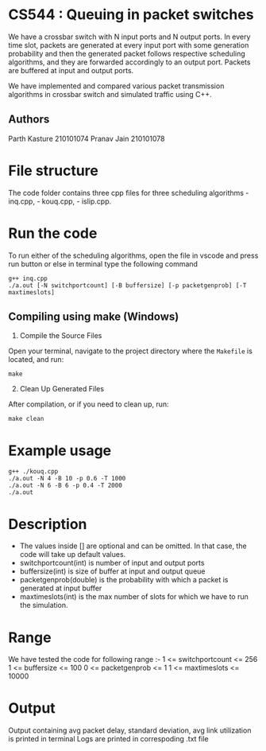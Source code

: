 # CS544 : Queuing in packet switches

We have a crossbar switch with N input ports and N output ports. In every time slot, packets are generated at every input port with some generation probability and then the generated packet follows respective scheduling algorithms, and they are forwarded accordingly to an output port. Packets are buffered at input and output ports.

We have implemented and compared various packet transmission algorithms in crossbar switch and simulated traffic using C++.

## Authors
Parth Kasture 210101074
Pranav Jain 210101078

# File structure
The code folder contains three cpp files for three scheduling algorithms
    - inq.cpp, 
    - kouq.cpp, 
    - islip.cpp.

# Run the code
To run either of the scheduling algorithms, open the file in vscode and press run button or else
in terminal type the following command

    g++ inq.cpp
    ./a.out [-N switchportcount] [-B buffersize] [-p packetgenprob] [-T maxtimeslots]

## Compiling using make (Windows)
1. Compile the Source Files

Open your terminal, navigate to the project directory where the `Makefile` is located, and run:

    make

2. Clean Up Generated Files

After compilation, or if you need to clean up, run:

    make clean

# Example usage
    g++ ./kouq.cpp
    ./a.out -N 4 -B 10 -p 0.6 -T 1000
    ./a.out -N 6 -B 6 -p 0.4 -T 2000
    ./a.out

# Description
- The values inside [] are optional and can be omitted. In that case, the code will take up default values.
- switchportcount(int) is number of input and output ports
- buffersize(int) is size of buffer at input and output queue
- packetgenprob(double) is the probability with which a packet is generated at input buffer
- maxtimeslots(int) is the max number of slots for which we have to run the simulation.

# Range
We have tested the code for following range :-
    1 <= switchportcount <= 256
    1 <= buffersize <= 100
    0 <= packetgenprob <= 1
    1 <= maxtimeslots <= 10000

# Output
Output containing avg packet delay, standard deviation, avg link utilization is printed in terminal 
Logs are printed in correspoding .txt file
